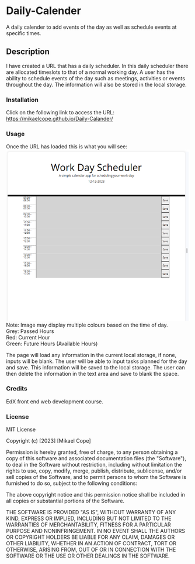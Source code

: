 # Daily-Calender
A daily calender to add events of the day as well as schedule events at specific times.

## Description
I have created a URL that has a daily scheduler. In this daily scheduler there are allocated timeslots to that of a normal working day. A user has the ability to schedule events of the day such as meetings, activities or events throughout the day. The information will also be stored in the local storage.

### Installation
Click on the following link to access the URL:
https://mikaelcope.github.io/Daily-Calander/


### Usage
Once the URL has loaded this is what you will see: 
![alt text](./Assets/Images/Screenshot%202023-12-12%20194752.png)<br>
Note: Image may display multiple colours based on the time of day. <br>
Grey: Passed Hours <br>
Red: Current Hour <br>
Green: Future Hours (Available Hours) <br>

The page will load any information in the current local storage, if none, inputs will be blank. The user will be able to input tasks planned for the day and save. This information will be saved to the local storage. The user can then delete the information in the text area and save to blank the space.


### Credits
EdX front end web development course.


### License
MIT License

Copyright (c) [2023] [Mikael Cope]

Permission is hereby granted, free of charge, to any person obtaining a copy
of this software and associated documentation files (the "Software"), to deal
in the Software without restriction, including without limitation the rights
to use, copy, modify, merge, publish, distribute, sublicense, and/or sell
copies of the Software, and to permit persons to whom the Software is
furnished to do so, subject to the following conditions:

The above copyright notice and this permission notice shall be included in all
copies or substantial portions of the Software.

THE SOFTWARE IS PROVIDED "AS IS", WITHOUT WARRANTY OF ANY KIND, EXPRESS OR
IMPLIED, INCLUDING BUT NOT LIMITED TO THE WARRANTIES OF MERCHANTABILITY,
FITNESS FOR A PARTICULAR PURPOSE AND NONINFRINGEMENT. IN NO EVENT SHALL THE
AUTHORS OR COPYRIGHT HOLDERS BE LIABLE FOR ANY CLAIM, DAMAGES OR OTHER
LIABILITY, WHETHER IN AN ACTION OF CONTRACT, TORT OR OTHERWISE, ARISING FROM,
OUT OF OR IN CONNECTION WITH THE SOFTWARE OR THE USE OR OTHER DEALINGS IN THE
SOFTWARE.